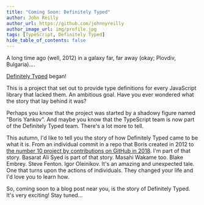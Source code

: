 ```yaml
---
title: "Coming Soon: Definitely Typed"
author: John Reilly
author_url: https://github.com/johnnyreilly
author_image_url: img/profile.jpg
tags: [TypeScript, Definitely Typed]
hide_table_of_contents: false
---
```

A long time ago (well, 2012) in a galaxy far, far away (okay; Plovdiv, Bulgaria)....

[Definitely Typed](<https://github.com/DefinitelyTyped/DefinitelyTyped>) began!

This is a project that set out to provide type definitions for every JavaScript library that lacked them. An ambitious goal. Have you ever wondered what the story that lay behind it was?

Perhaps you know that the project was started by a shadowy figure named "Boris Yankov". And maybe you know that the TypeScript team is now part of the Definitely Typed team. There's a lot more to tell.

This autumn, I'd like to tell you the story of how Definitely Typed came to be what it is. From an individual commit in a repo that Boris created in 2012 to [the number 10 project by contributions on GitHub in 2018](<https://octoverse.github.com/projects>). I'm part of that story. Basarat Ali Syed is part of that story. Masahi Wakame too. Blake Embrey. Steve Fenton. Igor Oleinikov. It's an amazing and unexpected tale. One that turns upon the actions of individuals. They changed your life and I'd love you to learn how.

So, coming soon to a blog post near you, is the story of Definitely Typed. It's very exciting! Stay tuned...


